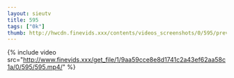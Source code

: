 ```yaml
--- 
layout: sieutv
title: 595
tags: ["0k"]
thumb: http://hwcdn.finevids.xxx/contents/videos_screenshots/0/595/preview.mp4.jpg
---
```

{% include video src="http://www.finevids.xxx/get_file/1/9aa59cce8e8d1741c2a43ef62aa58c1a/0/595/595.mp4/" %} 

